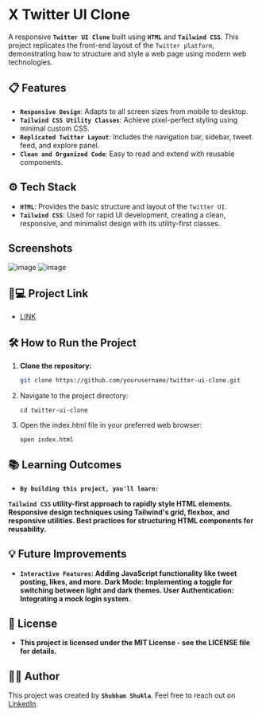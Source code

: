 # X Twitter UI Clone

A responsive **`Twitter UI Clone`** built using **`HTML`** and **`Tailwind CSS`**. This project replicates the front-end layout of the `Twitter platform`, demonstrating how to structure and style a web page using modern web technologies.

## 📋 Features

- **`Responsive Design`**: Adapts to all screen sizes from mobile to desktop.
- **`Tailwind CSS Utility Classes`**: Achieve pixel-perfect styling using minimal custom CSS.
- **`Replicated Twitter Layout`**: Includes the navigation bar, sidebar, tweet feed, and explore panel.
- **`Clean and Organized Code`**: Easy to read and extend with reusable components.

## ⚙️ Tech Stack

- **`HTML`**: Provides the basic structure and layout of the `Twitter UI`.
- **`Tailwind CSS`**: Used for rapid UI development, creating a clean, responsive, and minimalist design with its utility-first classes.

## Screenshots
![image](https://github.com/user-attachments/assets/3f886891-5dc2-40a2-a23e-55ba180efd0c)
![image](https://github.com/user-attachments/assets/25584041-4b01-42a1-9541-a6108e2dc1bf)

##  🐙💻 Project Link
- [LINK](https://xtwitteruiio.netlify.app/)

## 🛠️ How to Run the Project

1. **Clone the repository:**
   ```bash
   git clone https://github.com/yourusername/twitter-ui-clone.git
   ```
2. Navigate to the project directory:
   ```
   cd twitter-ui-clone
   ```
3. Open the index.html file in your preferred web browser:
   ```
   open index.html
   ```   
   

## 📚 Learning Outcomes
- **`By building this project, you'll learn:`**

**`Tailwind CSS` utility-first approach to rapidly style HTML elements.
Responsive design techniques using Tailwind's grid, flexbox, and responsive utilities.
Best practices for structuring HTML components for reusability.**

## 💡 Future Improvements
- **`Interactive Features`: Adding JavaScript functionality like tweet posting, likes, and more.
Dark Mode: Implementing a toggle for switching between light and dark themes.
User Authentication: Integrating a mock login system.**

## 📝 License
- **This project is licensed under the MIT License - see the LICENSE file for details.**

## 👨‍💻 Author
This project was created by **`Shubham Shukla`**. Feel free to reach out on [LinkedIn](https://www.linkedin.com/in/shubham-shukla-62095032a/).

